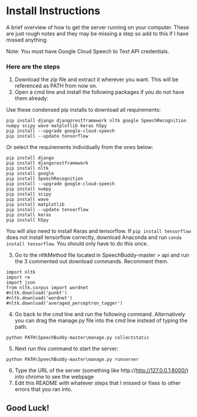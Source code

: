 # Install Instructions
A brief overview of how to get the server running on your computer. These are just rough notes and they may be missing a step so add to 
this if I have missed anything.

Note: You must have Google Cloud Speech to Text API credentials. 

### Here are the steps
1. Download the zip file and extract it wherever you want. This will be referenced as PATH from now on.
2. Open a cmd line and install the following packages if you do not have them already:

Use these condensed pip installs to download all requirements:
```
pip install django djangorestframework nltk google SpeechRecognition numpy scipy wave matplotlib keras h5py
pip install --upgrade google-cloud-speech
pip install --update tensorflow 
```
Or select the requirements individually from the ones below:
```
pip install django
pip install djangorestframework
pip install nltk
pip install google
pip install SpeechRecognition
pip install --upgrade google-cloud-speech
pip install numpy
pip install scipy
pip install wave
pip install matplotlib
pip install --update tensorflow
pip install keras
pip install h5py
```
You will also need to install Keras and tensorflow. If ```pip install tensorflow``` does not install tensorflow correctly, download Anaconda and run ```conda install tensorflow```. You should only have to do this once.

3. Go to the nltkMethod file located in SpeechBuddy-master > api and run the 3 commented out download commands. Recomment them.
```
import nltk
import re
import json
from nltk.corpus import wordnet
#nltk.download('punkt')
#nltk.download('wordnet')
#nltk.download('averaged_perceptron_tagger')
```
4. Go back to the cmd line and run the following command. Alternatively you can drag the manage.py file into the cmd line 
instead of typing the path.
```
python PATH\SpeechBuddy-master\manage.py collectstatic
```
5. Next run this command to start the server:
```
python PATH\SpeechBuddy-master\manage.py runserver
```

6. Type the URL of the server (something like http://http://127.0.0.1:8000/) into chrome to see the webpage
7. Edit this README with whatever steps that I missed or fixes to other errors that you ran into.

## Good Luck!
